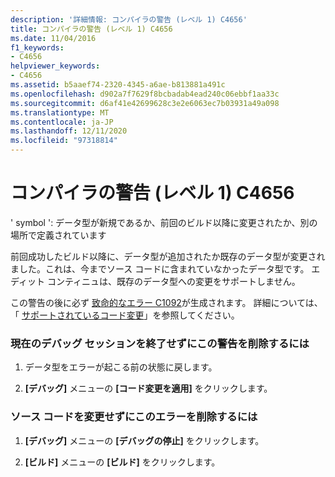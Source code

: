 ```yaml
---
description: '詳細情報: コンパイラの警告 (レベル 1) C4656'
title: コンパイラの警告 (レベル 1) C4656
ms.date: 11/04/2016
f1_keywords:
- C4656
helpviewer_keywords:
- C4656
ms.assetid: b5aaef74-2320-4345-a6ae-b813881a491c
ms.openlocfilehash: d902a7f7629f8bcbadab4ead240c06ebbf1aa33c
ms.sourcegitcommit: d6af41e42699628c3e2e6063ec7b03931a49a098
ms.translationtype: MT
ms.contentlocale: ja-JP
ms.lasthandoff: 12/11/2020
ms.locfileid: "97318814"
---
```

# <a name="compiler-warning-level-1-c4656"></a>コンパイラの警告 (レベル 1) C4656

' symbol ': データ型が新規であるか、前回のビルド以降に変更されたか、別の場所で定義されています

前回成功したビルド以降に、データ型が追加されたか既存のデータ型が変更されました。これは、今までソース コードに含まれていなかったデータ型です。 エディット コンティニュは、既存のデータ型への変更をサポートしません。

この警告の後に必ず [致命的なエラー C1092](../../error-messages/compiler-errors-1/fatal-error-c1092.md)が生成されます。 詳細については、「 [サポートされているコード変更](/visualstudio/debugger/supported-code-changes-cpp)」を参照してください。

### <a name="to-remove-this-warning-without-ending-the-current-debug-session"></a>現在のデバッグ セッションを終了せずにこの警告を削除するには

1. データ型をエラーが起こる前の状態に戻します。

1. **[デバッグ]** メニューの **[コード変更を適用]** をクリックします。

### <a name="to-remove-this-error-without-changing-your-source-code"></a>ソース コードを変更せずにこのエラーを削除するには

1. **[デバッグ]** メニューの **[デバッグの停止]** をクリックします。

1. **[ビルド]** メニューの **[ビルド]** をクリックします。
